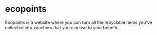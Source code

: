 # ecopoints
Ecopoints is a website where you can turn all the recyclable items you've collected into vouchers that you can use to your benefit.

